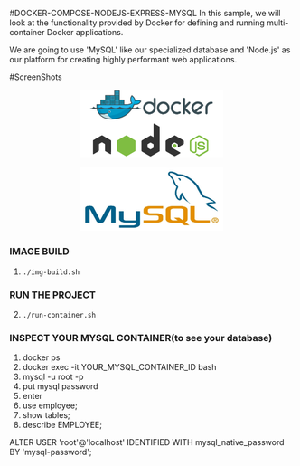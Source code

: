 #DOCKER-COMPOSE-NODEJS-EXPRESS-MYSQL
In this sample, we will look at the functionality provided by Docker for defining and running multi-container Docker applications.

We are going to use 'MySQL' like our specialized database and 'Node.js' as our platform for creating highly performant web applications.


#ScreenShots

<p align="center">
    <img src="Screenshots/docker_nodejs.png" alt="docker_compose" width="50%"/>
</p>

<p align="center">
    <img src="Screenshots/mysql.jpg" alt="docker_compose" width="50%"/>
</p>

### IMAGE BUILD
1. `./img-build.sh`

### RUN THE PROJECT
2. `./run-container.sh`

### INSPECT YOUR MYSQL CONTAINER(to see your database)
1. docker ps
2. docker exec -it YOUR_MYSQL_CONTAINER_ID bash
3. mysql -u root -p
4. put mysql password
5. enter 
6. use employee;
7. show tables;
8. describe EMPLOYEE;

ALTER USER 'root'@'localhost' IDENTIFIED WITH mysql_native_password BY 'mysql-password';
